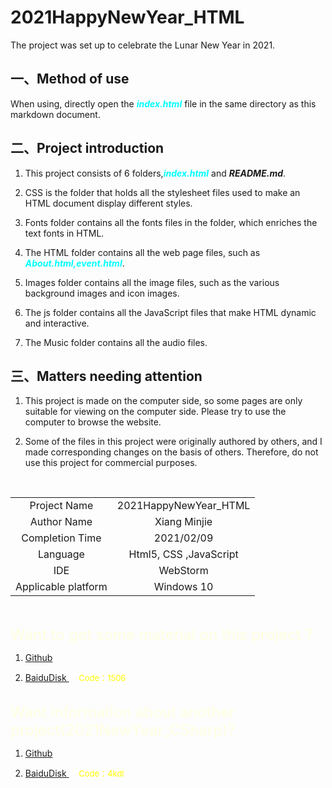 # 2021HappyNewYear_HTML
The project was set up to celebrate the Lunar New Year in 2021.
## 一、Method of use
When using, directly open the ***<font color=#00ffff>index.html</font>*** file in the same directory as this markdown document.
## 二、Project introduction <br/> 
1. This project consists of 6 folders,***<font color=#00ffff>index.html</font>*** and ***README.md***. 

2. CSS is the folder that holds all the stylesheet files used to make an HTML document display different styles.

3. Fonts folder contains all the fonts files in the folder, which enriches the text fonts in HTML.  

4. The HTML folder contains all the web page files, such as  ***<font color=#00ffff>About.html,event.html</font>***. 

5. Images folder contains all the image files, such as the various background images and icon images.

6. The js folder contains all the JavaScript files that make HTML dynamic and interactive.  

7. The Music folder contains all the audio files.  

## 三、Matters needing attention  

1. This project is made on the computer side, so some pages are only suitable for viewing on the computer side. Please try to use the computer to browse the website.  

2. Some of the files in this project were originally authored by others, and I made corresponding changes on the basis of others. Therefore, do not use this project for commercial purposes.  


<br/>

|        |        |
|  :----:  | :----:|
| Project Name  | 2021HappyNewYear_HTML |
| Author Name  | Xiang Minjie |
| Completion Time | 2021/02/09 |
| Language| Html5, CSS ,JavaScript |
| IDE| WebStorm|
| Applicable platform| Windows 10|
  
<br/>

<font size=5px color=lightyellow>Want to get some material on this project ?</font>  


1.  <a href="https://github.com/Xiang-M-J/2021HappyNewYear/tree/master/%E4%BD%BF%E7%94%A8%E7%B4%A0%E6%9D%90" target="_blank"> Github </a>  

2.  <a href="https://pan.baidu.com/s/15D5iGuZZgDQOC9MHZRuS6w" target="_blank"> BaiduDisk </a> &nbsp; &nbsp;
<font color=yellow size=2px>  Code：1506 </font>

<br/>
<font size=5px color=lightyellow>Want information about another project(2021NewYear_CSharp)?</font>  

1.  <a href="https://github.com/Xiang-M-J/2021HappyNewYear/tree/master/%E4%BD%BF%E7%94%A8%E7%B4%A0%E6%9D%90" target="_blank"> Github </a>  

2.  <a href="https://pan.baidu.com/s/1_Oi-0vquDQCd8dtx4SqKLA" target="_blank"> BaiduDisk </a> &nbsp; &nbsp;
<font color=yellow size=2px>  Code：4kdl </font>
